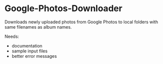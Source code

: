 # Google-Photos-Downloader
Downloads newly uploaded photos from Google Photos to local folders with same filenames as album names.

Needs:
* documentation
* sample input files
* better error messages

